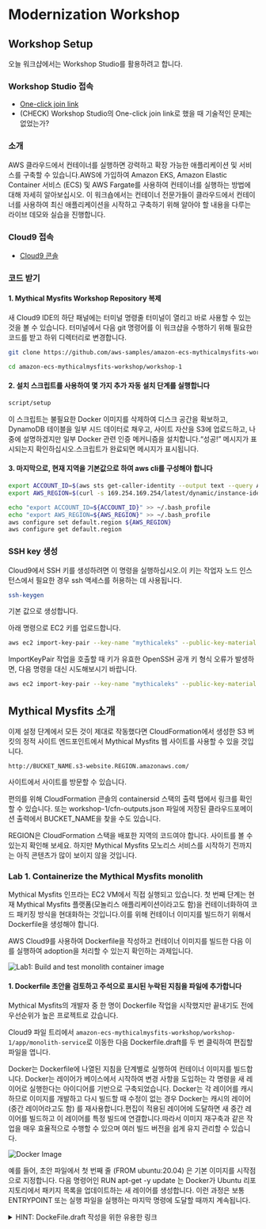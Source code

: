 
# Modernization Workshop

## Workshop Setup

오늘 워크샵에서는 Workshop Studio를 활용하려고 합니다.

### Workshop Studio 접속

- [One-click join link](https://catalog.us-east-1.prod.workshops.aws/join?access-code=4c75-0c5eba-a4)
- (CHECK) Workshop Studio의 One-click join link로 했을 때 기술적인 문제는 없었는가?

### 소개

AWS 클라우드에서 컨테이너를 실행하면 강력하고 확장 가능한 애플리케이션 및 서비스를 구축할 수 있습니다.AWS에 가입하여 Amazon EKS, Amazon Elastic Container 서비스 (ECS) 및 AWS Fargate를 사용하여 컨테이너를 실행하는 방법에 대해 자세히 알아보십시오. 이 워크숍에서는 컨테이너 전문가들이 클라우드에서 컨테이너를 사용하여 최신 애플리케이션을 시작하고 구축하기 위해 알아야 할 내용을 다루는 라이브 데모와 실습을 진행합니다.

### Cloud9 접속

- [Cloud9 콘솔](https://us-east-1.console.aws.amazon.com/cloud9control/home?region=us-east-1#/)

### 코드 받기

#### 1. Mythical Mysfits Workshop Repository 복제

새 Cloud9 IDE의 하단 패널에는 터미널 명령줄 터미널이 열리고 바로 사용할 수 있는 것을 볼 수 있습니다. 터미널에서 다음 git 명령어를 이 워크샵을 수행하기 위해 필요한 코드를 받고 하위 디렉터리로 변경합니다.

```bash
git clone https://github.com/aws-samples/amazon-ecs-mythicalmysfits-workshop.git

cd amazon-ecs-mythicalmysfits-workshop/workshop-1
```

#### 2. 설치 스크립트를 사용하여 몇 가지 추가 자동 설치 단계를 실행합니다

```bash
script/setup
```

이 스크립트는 불필요한 Docker 이미지를 삭제하여 디스크 공간을 확보하고, DynamoDB 테이블을 일부 시드 데이터로 채우고, 사이트 자산을 S3에 업로드하고, 나중에 설명하겠지만 일부 Docker 관련 인증 메커니즘을 설치합니다.“성공!” 메시지가 표시되는지 확인하십시오.스크립트가 완료되면 메시지가 표시됩니다.

#### 3. 마지막으로, 현재 지역을 기본값으로 하여 aws cli를 구성해야 합니다

```bash
export ACCOUNT_ID=$(aws sts get-caller-identity --output text --query Account)
export AWS_REGION=$(curl -s 169.254.169.254/latest/dynamic/instance-identity/document | jq -r '.region')

echo "export ACCOUNT_ID=${ACCOUNT_ID}" >> ~/.bash_profile
echo "export AWS_REGION=${AWS_REGION}" >> ~/.bash_profile
aws configure set default.region ${AWS_REGION}
aws configure get default.region
```

### SSH key 생성

Cloud9에서 SSH 키를 생성하려면 이 명령을 실행하십시오.이 키는 작업자 노드 인스턴스에서 필요한 경우 ssh 액세스를 허용하는 데 사용됩니다.

```bash
ssh-keygen
```

기본 값으로 생성합니다.

아래 명령으로 EC2 키를 업로드합니다.

```bash
aws ec2 import-key-pair --key-name "mythicaleks" --public-key-material file://~/.ssh/id_rsa.pub
```

ImportKeyPair 작업을 호출할 때 키가 유효한 OpenSSH 공개 키 형식 오류가 발생하면, 다음 명령을 대신 시도해보시기 바랍니다.

```bash
aws ec2 import-key-pair --key-name "mythicaleks" --public-key-material fileb://~/.ssh/id_rsa.pub
```

## Mythical Mysfits 소개

이제 설정 단계에서 모든 것이 제대로 작동했다면 CloudFormation에서 생성한 S3 버킷의 정적 사이트 엔드포인트에서 Mythical Mysfits 웹 사이트를 사용할 수 있을 것입니다.

`http://BUCKET_NAME.s3-website.REGION.amazonaws.com/`

사이트에서 사이트를 방문할 수 있습니다.

편의를 위해 CloudFormation 콘솔의 containersid 스택의 출력 탭에서 링크를 확인할 수 있습니다. 또는 workshop-1/cfn-outputs.json 파일에 저장된 클라우드포메이션 출력에서 BUCKET_NAME을 찾을 수도 있습니다.

REGION은 CloudFormation 스택을 배포한 지역의 코드여야 합니다. 사이트를 볼 수 있는지 확인해 보세요. 하지만 Mythical Mysfits 모노리스 서비스를 시작하기 전까지는 아직 콘텐츠가 많이 보이지 않을 것입니다.

### Lab 1. Containerize the Mythical Mysfits monolith

Mythical Mysfits 인프라는 EC2 VM에서 직접 실행되고 있습니다. 첫 번째 단계는 현재 Mythical Mysfits 플랫폼(모놀리스 애플리케이션이라고도 함)을 컨테이너화하여 코드 패키징 방식을 현대화하는 것입니다.이를 위해 컨테이너 이미지를 빌드하기 위해서 Dockerfile을 생성해야 합니다.

AWS Cloud9를 사용하여 Dockerfile을 작성하고 컨테이너 이미지를 빌드한 다음 이를 실행하여 adoption을 처리할 수 있는지 확인하는 과제입니다.

![Lab1: Build and test monolith container image](https://static.us-east-1.prod.workshops.aws/5aca20e9-0109-4e7f-a06d-55c2074a2de7/static/images/01-arch.png?Key-Pair-Id=K36Q2WVO3JP7QD&Policy=eyJTdGF0ZW1lbnQiOlt7IlJlc291cmNlIjoiaHR0cHM6Ly9zdGF0aWMudXMtZWFzdC0xLnByb2Qud29ya3Nob3BzLmF3cy81YWNhMjBlOS0wMTA5LTRlN2YtYTA2ZC01NWMyMDc0YTJkZTcvKiIsIkNvbmRpdGlvbiI6eyJEYXRlTGVzc1RoYW4iOnsiQVdTOkVwb2NoVGltZSI6MTY5ODAyMTIzN319fV19&Signature=FvdcsvTaXJXquk4SgRSZqsb5y1OrsXQBcAelPROiC7HAXATl3n1NHF-ecxf-i0gj9GzgczE3OI7v6bPaTStMWV4ydYCRCk1pj8XA2p9GPCNHPEqEjr0c4M49pyoLGqsKG0sHTjxbT3UtxjgSAf9jHF4XVe%7E7RMJ5FmQIqJm1e9K5h6R6W1Zei7ZH9IWMf3B-k%7ESFPdU44ntykruCh1dF5awe68-pidB6ExmK8PLiw%7EK3xfRqrAfBAeebx8NcfcGGczySH0G2QFLGDBQMZeKeiyOMoPA9S1txth5Xz9eAh5MCTq9tAChKDeryDpG0U5U8zomzKm2IA7Gc%7EXgJfakTDw__)

#### 1. Dockerfile 초안을 검토하고 주석으로 표시된 누락된 지침을 파일에 추가합니다

Mythical Mysfits의 개발자 중 한 명이 Dockerfile 작업을 시작했지만 끝내기도 전에 우선순위가 높은 프로젝트로 갔습니다.

Cloud9 파일 트리에서 `amazon-ecs-mythicalmysfits-workshop/workshop-1/app/monolith-service`로 이동한 다음 Dockerfile.draft를 두 번 클릭하여 편집할 파일을 엽니다.

Docker는 Dockerfile에 나열된 지침을 단계별로 실행하여 컨테이너 이미지를 빌드합니다. Docker는 레이어가 베이스에서 시작하여 변경 사항을 도입하는 각 명령을 새 레이어로 실행한다는 아이디어를 기반으로 구축되었습니다. Docker는 각 레이어를 캐시하므로 이미지를 개발하고 다시 빌드할 때 수정이 없는 경우 Docker는 캐시의 레이어 (중간 레이어라고도 함) 를 재사용합니다.편집이 적용된 레이어에 도달하면 새 중간 레이어를 빌드하고 이 레이어를 특정 빌드에 연결합니다.따라서 이미지 재구축과 같은 작업을 매우 효율적으로 수행할 수 있으며 여러 빌드 버전을 쉽게 유지 관리할 수 있습니다.

![Docker Image](https://static.us-east-1.prod.workshops.aws/5aca20e9-0109-4e7f-a06d-55c2074a2de7/static/images/01-container-image.png?Key-Pair-Id=K36Q2WVO3JP7QD&Policy=eyJTdGF0ZW1lbnQiOlt7IlJlc291cmNlIjoiaHR0cHM6Ly9zdGF0aWMudXMtZWFzdC0xLnByb2Qud29ya3Nob3BzLmF3cy81YWNhMjBlOS0wMTA5LTRlN2YtYTA2ZC01NWMyMDc0YTJkZTcvKiIsIkNvbmRpdGlvbiI6eyJEYXRlTGVzc1RoYW4iOnsiQVdTOkVwb2NoVGltZSI6MTY5ODAyMTIzN319fV19&Signature=FvdcsvTaXJXquk4SgRSZqsb5y1OrsXQBcAelPROiC7HAXATl3n1NHF-ecxf-i0gj9GzgczE3OI7v6bPaTStMWV4ydYCRCk1pj8XA2p9GPCNHPEqEjr0c4M49pyoLGqsKG0sHTjxbT3UtxjgSAf9jHF4XVe%7E7RMJ5FmQIqJm1e9K5h6R6W1Zei7ZH9IWMf3B-k%7ESFPdU44ntykruCh1dF5awe68-pidB6ExmK8PLiw%7EK3xfRqrAfBAeebx8NcfcGGczySH0G2QFLGDBQMZeKeiyOMoPA9S1txth5Xz9eAh5MCTq9tAChKDeryDpG0U5U8zomzKm2IA7Gc%7EXgJfakTDw__)

예를 들어, 초안 파일에서 첫 번째 줄 (FROM ubuntu:20.04) 은 기본 이미지를 시작점으로 지정합니다. 다음 명령어인 RUN apt-get -y update 는 Docker가 Ubuntu 리포지토리에서 패키지 목록을 업데이트하는 새 레이어를 생성합니다. 이런 과정은 보통 ENTRYPOINT 또는 실행 파일을 실행하는 마지막 명령에 도달할 때까지 계속됩니다.

<details close>
  <summary>HINT: DockeFile.draft 작성을 위한 유용한 링크</summary>

`#[TODO]: “service” 디렉토리를 컨테이너 이미지에 복사`

- [COPY](https://docs.docker.com/engine/reference/builder/#copy) 명령
- EC2 인스턴스의 "monolith-service/service" 디렉터리에 있는 파이썬 소스 파일과 requirements.txt 모두를 컨테이너 내의 작업 디렉터리 (예: “/MythicalMysFitsService”)로 복사합니다.
- [WORKDIR](https://docs.docker.com/engine/reference/builder/#workdir) - 컨테이너의 디렉토리 구조 내에서 탐색하는 방법

`#[TODO]: pip3을 사용하여 requirements.txt 파일에 나열된 종속 항목을 설치합니다.`

- [RUN](https://docs.docker.com/engine/reference/builder/#run) 명령
- 좀 더 자세한 내용은 [pip and requirements files](https://pip.pypa.io/en/stable/user_guide/#requirements-files) 참고
- 참고로, 팀이 최근에 python3로 업그레이드했으므로 'pip'가 아닌 'pip3'을 사용하는 것이 좋습니다.

`#[TODO]: 컨테이너의 listening 포트를 지정합니다.`

- [EXPOSE](https://docs.docker.com/engine/reference/builder/#expose) 명령
- 앱 리스닝 포트는 앱 소스(mythicalMysfitsService.py)에서 찾을 수 있습니다.

`#[TODO]: 마지막 단계로 "mythicalMysfitsService.py“를 실행합니다.이 컨테이너를 실행 파일로 실행하려고 합니다.이에 대해 ENTRYPOINT와 CMD를 찾고 계신가요?`

- [ENTRYPOINT](https://docs.docker.com/engine/reference/builder/#entrypoint) and [CMD](https://docs.docker.com/engine/reference/builder/#cmd) 명령
- [ENTRYPOINT & CMD 함께 사용 가능](https://docs.docker.com/engine/reference/builder/#understand-how-cmd-and-entrypoint-interact)
- 운영팀은 보통 'python3 MythicalMysfitsService.py'를 실행하여 서버에서 애플리케이션을 실행합니다.

</details>
